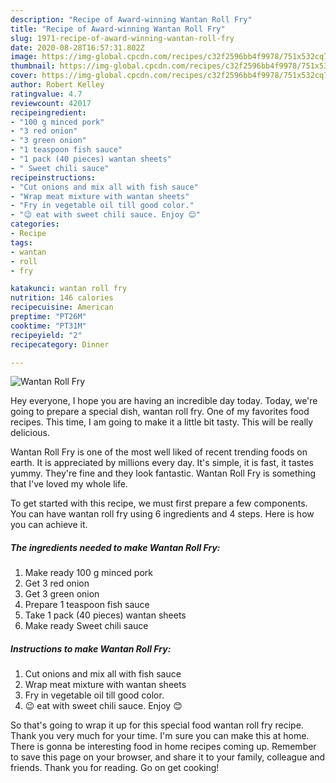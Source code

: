 ```yaml
---
description: "Recipe of Award-winning Wantan Roll Fry"
title: "Recipe of Award-winning Wantan Roll Fry"
slug: 1971-recipe-of-award-winning-wantan-roll-fry
date: 2020-08-28T16:57:31.802Z
image: https://img-global.cpcdn.com/recipes/c32f2596bb4f9978/751x532cq70/wantan-roll-fry-recipe-main-photo.jpg
thumbnail: https://img-global.cpcdn.com/recipes/c32f2596bb4f9978/751x532cq70/wantan-roll-fry-recipe-main-photo.jpg
cover: https://img-global.cpcdn.com/recipes/c32f2596bb4f9978/751x532cq70/wantan-roll-fry-recipe-main-photo.jpg
author: Robert Kelley
ratingvalue: 4.7
reviewcount: 42017
recipeingredient:
- "100 g minced pork"
- "3 red onion"
- "3 green onion"
- "1 teaspoon fish sauce"
- "1 pack (40 pieces) wantan sheets"
- " Sweet chili sauce"
recipeinstructions:
- "Cut onions and mix all with fish sauce"
- "Wrap meat mixture with wantan sheets"
- "Fry in vegetable oil till good color."
- "😉 eat with sweet chili sauce. Enjoy 😊"
categories:
- Recipe
tags:
- wantan
- roll
- fry

katakunci: wantan roll fry 
nutrition: 146 calories
recipecuisine: American
preptime: "PT26M"
cooktime: "PT31M"
recipeyield: "2"
recipecategory: Dinner

---
```



![Wantan Roll Fry](https://img-global.cpcdn.com/recipes/c32f2596bb4f9978/751x532cq70/wantan-roll-fry-recipe-main-photo.jpg)

Hey everyone, I hope you are having an incredible day today. Today, we're going to prepare a special dish, wantan roll fry. One of my favorites food recipes. This time, I am going to make it a little bit tasty. This will be really delicious.

Wantan Roll Fry is one of the most well liked of recent trending foods on earth. It is appreciated by millions every day. It's simple, it is fast, it tastes yummy. They're fine and they look fantastic. Wantan Roll Fry is something that I've loved my whole life.




To get started with this recipe, we must first prepare a few components. You can have wantan roll fry using 6 ingredients and 4 steps. Here is how you can achieve it.

<!--inarticleads1-->

##### The ingredients needed to make Wantan Roll Fry:

1. Make ready 100 g minced pork
1. Get 3 red onion
1. Get 3 green onion
1. Prepare 1 teaspoon fish sauce
1. Take 1 pack (40 pieces) wantan sheets
1. Make ready  Sweet chili sauce




<!--inarticleads2-->

##### Instructions to make Wantan Roll Fry:

1. Cut onions and mix all with fish sauce
1. Wrap meat mixture with wantan sheets
1. Fry in vegetable oil till good color.
1. 😉 eat with sweet chili sauce. Enjoy 😊




So that's going to wrap it up for this special food wantan roll fry recipe. Thank you very much for your time. I'm sure you can make this at home. There is gonna be interesting food in home recipes coming up. Remember to save this page on your browser, and share it to your family, colleague and friends. Thank you for reading. Go on get cooking!
